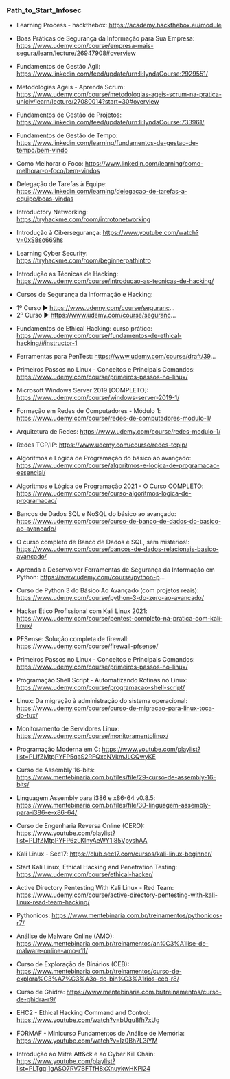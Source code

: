 ### Path_to_Start_Infosec
- Learning Process - hackthebox: https://academy.hackthebox.eu/module

- Boas Práticas de Segurança da Informação para Sua Empresa: https://www.udemy.com/course/empresa-mais-segura/learn/lecture/26947908#overview

- Fundamentos de Gestão Ágil: https://www.linkedin.com/feed/update/urn:li:lyndaCourse:2929551/

- Metodologias Ageis - Aprenda Scrum: https://www.udemy.com/course/metodologias-ageis-scrum-na-pratica-uniciv/learn/lecture/27080014?start=30#overview

- Fundamentos de Gestão de Projetos: https://www.linkedin.com/feed/update/urn:li:lyndaCourse:733961/

- Fundamentos de Gestão de Tempo: https://www.linkedin.com/learning/fundamentos-de-gestao-de-tempo/bem-vindo

- Como Melhorar o Foco: https://www.linkedin.com/learning/como-melhorar-o-foco/bem-vindos

- Delegação de Tarefas à Equipe: https://www.linkedin.com/learning/delegacao-de-tarefas-a-equipe/boas-vindas

- Introductory Networking: https://tryhackme.com/room/introtonetworking

- Introdução à Cibersegurança: https://www.youtube.com/watch?v=0xS8so669hs

- Learning Cyber Security: https://tryhackme.com/room/beginnerpathintro

- Introdução as Técnicas de Hacking: https://www.udemy.com/course/introducao-as-tecnicas-de-hacking/

- Cursos de Segurança da Informação e Hacking: 
* 1º Curso ▶ https://www.udemy.com/course/seguranc...
* 2º Curso ▶ https://www.udemy.com/course/seguranc...

- Fundamentos de Ethical Hacking: curso prático: https://www.udemy.com/course/fundamentos-de-ethical-hacking/#instructor-1

- Ferramentas para PenTest: https://www.udemy.com/course/draft/39...

- Primeiros Passos no Linux - Conceitos e Principais Comandos: https://www.udemy.com/course/primeiros-passos-no-linux/

- Microsoft Windows Server 2019 [COMPLETO]: https://www.udemy.com/course/windows-server-2019-1/

- Formação em Redes de Computadores - Módulo 1: https://www.udemy.com/course/redes-de-computadores-modulo-1/

- Arquitetura de Redes: https://www.udemy.com/course/redes-modulo-1/

- Redes TCP/IP: https://www.udemy.com/course/redes-tcpip/

- Algoritmos e Lógica de Programação do básico ao avançado: https://www.udemy.com/course/algoritmos-e-logica-de-programacao-essencial/

- Algoritmos e Lógica de Programação 2021 - O Curso COMPLETO: https://www.udemy.com/course/curso-algoritmos-logica-de-programacao/

- Bancos de Dados SQL e NoSQL do básico ao avançado: https://www.udemy.com/course/curso-de-banco-de-dados-do-basico-ao-avancado/

- O curso completo de Banco de Dados e SQL, sem mistérios!: https://www.udemy.com/course/bancos-de-dados-relacionais-basico-avancado/

- Aprenda a Desenvolver Ferramentas de Segurança da Informação em Python: https://www.udemy.com/course/python-p...

- Curso de Python 3 do Básico Ao Avançado (com projetos reais): https://www.udemy.com/course/python-3-do-zero-ao-avancado/

- Hacker Ético Profissional com Kali Linux 2021: https://www.udemy.com/course/pentest-completo-na-pratica-com-kali-linux/

- PFSense: Solução completa de firewall: https://www.udemy.com/course/firewall-pfsense/

- Primeiros Passos no Linux - Conceitos e Principais Comandos: https://www.udemy.com/course/primeiros-passos-no-linux/

- Programação Shell Script - Automatizando Rotinas no Linux: https://www.udemy.com/course/programacao-shell-script/

- Linux: Da migração à administração do sistema operacional: https://www.udemy.com/course/curso-de-migracao-para-linux-toca-do-tux/

- Monitoramento de Servidores Linux: https://www.udemy.com/course/monitoramentolinux/

- Programação Moderna em C: https://www.youtube.com/playlist?list=PLIfZMtpPYFP5qaS2RFQxcNVkmJLGQwyKE

- Curso de Assembly 16-bits: https://www.mentebinaria.com.br/files/file/29-curso-de-assembly-16-bits/

- Linguagem Assembly para i386 e x86-64 v0.8.5: https://www.mentebinaria.com.br/files/file/30-linguagem-assembly-para-i386-e-x86-64/

- Curso de Engenharia Reversa Online (CERO): https://www.youtube.com/playlist?list=PLIfZMtpPYFP6zLKlnyAeWY1I85VpyshAA

- Kali Linux - Sec17: https://club.sec17.com/cursos/kali-linux-beginner/

- Start Kali Linux, Ethical Hacking and Penetration Testing: https://www.udemy.com/course/ethical-hacker/

- Active Directory Pentesting With Kali Linux - Red Team: https://www.udemy.com/course/active-directory-pentesting-with-kali-linux-read-team-hacking/ 

- Pythonicos: https://www.mentebinaria.com.br/treinamentos/pythonicos-r7/

- Análise de Malware Online (AMO): https://www.mentebinaria.com.br/treinamentos/an%C3%A1lise-de-malware-online-amo-r11/

- Curso de Exploração de Binários (CEB): https://www.mentebinaria.com.br/treinamentos/curso-de-explora%C3%A7%C3%A3o-de-bin%C3%A1rios-ceb-r8/ 

- Curso de Ghidra: https://www.mentebinaria.com.br/treinamentos/curso-de-ghidra-r9/

- EHC2 - Ethical Hacking Command and Control:  https://www.youtube.com/watch?v=bUqu8fh7xUg

- FORMAF - Minicurso Fundamentos de Análise de Memória:  https://www.youtube.com/watch?v=Iz0Bh7L3iYM 

- Introdução ao Mitre Att&ck e ao Cyber Kill Chain: https://www.youtube.com/playlist?list=PLTgqI1gASO7RV7BFTfH8xXnuykwHKPl24


 
